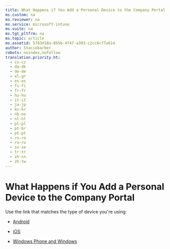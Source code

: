 ```yaml
---
title: What Happens if You Add a Personal Device to the Company Portal
ms.custom: na
ms.reviewer: na
ms.service: microsoft-intune
ms.suite: na
ms.tgt_pltfrm: na
ms.topic: article
ms.assetid: 5703d18a-8b5b-4f47-a393-c2cc6cf7a614
author: Staciebarker
robots: noindex,nofollow
translation.priority.ht: 
  - cs-cz
  - da-dk
  - de-de
  - el-gr
  - es-es
  - fi-fi
  - fr-fr
  - hu-hu
  - it-it
  - ja-jp
  - ko-kr
  - nb-no
  - nl-nl
  - pl-pl
  - pt-br
  - pt-pt
  - ro-ro
  - ru-ru
  - sv-se
  - tr-tr
  - zh-cn
  - zh-tw
---
```

# What Happens if You Add a Personal Device to the Company Portal
Use the link that matches the type of device you're using:

* [Android](https://technet.microsoft.com/library/mt502762.aspx/#BKMK_andr_what_happs_add)

* [iOS](https://technet.microsoft.com/library/mt598622.aspx#BKMK_ios_what_happ_enroll)

* [Windows Phone and Windows](https://technet.microsoft.com/library/mt427782.aspx#BKMK_what_happns_enroll_all)
